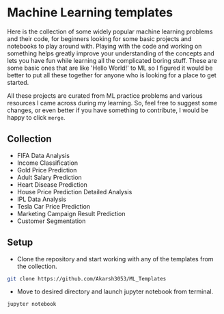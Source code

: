 # Machine Learning templates

Here is the collection of some widely popular machine learning problems and their code, for beginners looking for some basic projects and notebooks to play around with. Playing with the code and working on something helps greatly improve your understanding of the concepts and lets you have fun while learning all the complicated boring stuff. These are some basic ones that are like 'Hello World!' to ML so I figured it would be better to put all these together for anyone who is looking for a place to get started.

All these projects are curated from ML practice problems and various resources I came across during my learning. So, feel free to suggest some changes, or even better if you have something to contribute, I would be happy to click `merge`.

## Collection

- FIFA Data Analysis
- Income Classification
- Gold Price Prediction
- Adult Salary Prediction
- Heart Disease Prediction
- House Price Prediction Detailed Analysis
- IPL Data Analysis
- Tesla Car Price Prediction
- Marketing Campaign Result Prediction
- Customer Segmentation

## Setup

- Clone the repository and start working with any of the templates from the collection.

```bash
git clone https://github.com/Akarsh3053/ML_Templates
```

- Move to desired directory and launch jupyter notebook from terminal.

```bash
jupyter notebook
```
